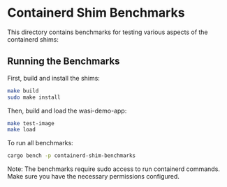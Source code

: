 # Containerd Shim Benchmarks

This directory contains benchmarks for testing various aspects of the containerd shims:

## Running the Benchmarks

First, build and install the shims:
```bash
make build
sudo make install
```

Then, build and load the wasi-demo-app:
```bash
make test-image
make load
```

To run all benchmarks:
```bash
cargo bench -p containerd-shim-benchmarks
```

Note: The benchmarks require sudo access to run containerd commands. Make sure you have the necessary permissions configured.
